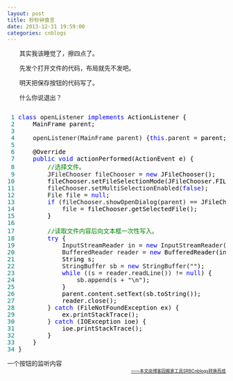 ```yaml
---
layout: post
title: 秒秒钟食言
date: 2013-12-31 19:59:00
categories: cnblogs
---
```


<p>　　其实我该睡觉了，擦四点了。</p>
<p>　　先发个打开文件的代码，布局就先不发吧。</p>
<p>　　明天把保存按钮的代码写了。</p>
<p>　　什么你说退出？</p>
<div class="cnblogs_code" onclick="cnblogs_code_show('fcf36903-f352-4fd1-8a4a-46785d73c85e')"><img id="code_img_closed_fcf36903-f352-4fd1-8a4a-46785d73c85e" class="code_img_closed" src="http://images.cnblogs.com/OutliningIndicators/ContractedBlock.gif" alt="" /><img id="code_img_opened_fcf36903-f352-4fd1-8a4a-46785d73c85e" class="code_img_opened" style="display: none;" onclick="cnblogs_code_hide('fcf36903-f352-4fd1-8a4a-46785d73c85e',event)" src="http://images.cnblogs.com/OutliningIndicators/ExpandedBlockStart.gif" alt="" />
<div id="cnblogs_code_open_fcf36903-f352-4fd1-8a4a-46785d73c85e" class="cnblogs_code_hide">
<pre><span style="color: #008080;"> 1</span> <span style="color: #0000ff;">class</span> openListener <span style="color: #0000ff;">implements</span><span style="color: #000000;"> ActionListener {
</span><span style="color: #008080;"> 2</span> <span style="color: #000000;">    MainFrame parent;
</span><span style="color: #008080;"> 3</span>     
<span style="color: #008080;"> 4</span>     openListener(MainFrame parent) {<span style="color: #0000ff;">this</span>.parent =<span style="color: #000000;"> parent;}
</span><span style="color: #008080;"> 5</span>     
<span style="color: #008080;"> 6</span> <span style="color: #000000;">    @Override
</span><span style="color: #008080;"> 7</span>     <span style="color: #0000ff;">public</span> <span style="color: #0000ff;">void</span><span style="color: #000000;"> actionPerformed(ActionEvent e) {
</span><span style="color: #008080;"> 8</span>         <span style="color: #008000;">//</span><span style="color: #008000;">选择文件。</span>
<span style="color: #008080;"> 9</span>         JFileChooser fileChooser = <span style="color: #0000ff;">new</span><span style="color: #000000;"> JFileChooser();
</span><span style="color: #008080;">10</span> <span style="color: #000000;">        fileChooser.setFileSelectionMode(JFileChooser.FILES_ONLY);
</span><span style="color: #008080;">11</span>         fileChooser.setMultiSelectionEnabled(<span style="color: #0000ff;">false</span><span style="color: #000000;">);
</span><span style="color: #008080;">12</span>         File file = <span style="color: #0000ff;">null</span><span style="color: #000000;">;
</span><span style="color: #008080;">13</span>         <span style="color: #0000ff;">if</span> (fileChooser.showOpenDialog(parent) ==<span style="color: #000000;"> JFileChooser.APPROVE_OPTION) {
</span><span style="color: #008080;">14</span>             file =<span style="color: #000000;"> fileChooser.getSelectedFile();
</span><span style="color: #008080;">15</span> <span style="color: #000000;">        }
</span><span style="color: #008080;">16</span>         
<span style="color: #008080;">17</span>         <span style="color: #008000;">//</span><span style="color: #008000;">读取文件内容后向文本框一次性写入。</span>
<span style="color: #008080;">18</span>         <span style="color: #0000ff;">try</span><span style="color: #000000;"> {
</span><span style="color: #008080;">19</span>             InputStreamReader in = <span style="color: #0000ff;">new</span> InputStreamReader(<span style="color: #0000ff;">new</span> FileInputStream(file), "Unicode"<span style="color: #000000;">);
</span><span style="color: #008080;">20</span>             BufferedReader reader = <span style="color: #0000ff;">new</span><span style="color: #000000;"> BufferedReader(in);
</span><span style="color: #008080;">21</span> <span style="color: #000000;">            String s;
</span><span style="color: #008080;">22</span>             StringBuffer sb = <span style="color: #0000ff;">new</span> StringBuffer(""<span style="color: #000000;">);
</span><span style="color: #008080;">23</span>             <span style="color: #0000ff;">while</span> ((s = reader.readLine()) != <span style="color: #0000ff;">null</span><span style="color: #000000;">) {
</span><span style="color: #008080;">24</span>                 sb.append(s + "\n"<span style="color: #000000;">);
</span><span style="color: #008080;">25</span> <span style="color: #000000;">            }
</span><span style="color: #008080;">26</span> <span style="color: #000000;">            parent.content.setText(sb.toString());
</span><span style="color: #008080;">27</span> <span style="color: #000000;">            reader.close();
</span><span style="color: #008080;">28</span>         } <span style="color: #0000ff;">catch</span><span style="color: #000000;"> (FileNotFoundException ex) {
</span><span style="color: #008080;">29</span> <span style="color: #000000;">            ex.printStackTrace();
</span><span style="color: #008080;">30</span>         } <span style="color: #0000ff;">catch</span><span style="color: #000000;"> (IOException ioe) {
</span><span style="color: #008080;">31</span> <span style="color: #000000;">            ioe.printStackTrace();
</span><span style="color: #008080;">32</span> <span style="color: #000000;">        }
</span><span style="color: #008080;">33</span> <span style="color: #000000;">    }
</span><span style="color: #008080;">34</span> }</pre>
</div>
<span class="cnblogs_code_collapse">一个按钮的监听内容</span></div>

<div align=right><a href="https://github.com/mlxy"><font size=1>——本文由博客园搬家工具SRBCnblogs转换而成</font></a></div>